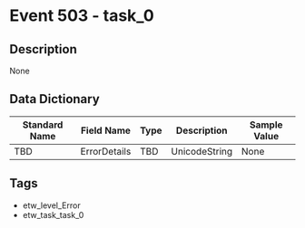 # Event 503 - task_0

## Description
None

## Data Dictionary
|Standard Name|Field Name|Type|Description|Sample Value|
|---|---|---|---|---|
|TBD|ErrorDetails|TBD|UnicodeString|None|None|

## Tags
* etw_level_Error
* etw_task_task_0